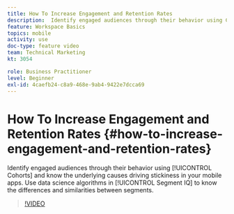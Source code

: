 ```yaml
---
title: How To Increase Engagement and Retention Rates
description:  Identify engaged audiences through their behavior using Cohorts and know the underlying causes driving stickiness in your mobile apps. Use data science algorithms in Segment IQ to know the differences and similarities between segments.
feature: Workspace Basics
topics: mobile
activity: use
doc-type: feature video
team: Technical Marketing
kt: 3054

role: Business Practitioner
level: Beginner
exl-id: 4caefb24-c8a9-468e-9ab4-9422e7dcca69
---
```

# How To Increase Engagement and Retention Rates {#how-to-increase-engagement-and-retention-rates}

 Identify engaged audiences through their behavior using [!UICONTROL Cohorts] and know the underlying causes driving stickiness in your mobile apps. Use data science algorithms in [!UICONTROL Segment IQ] to know the differences and similarities between segments.

>[!VIDEO](https://video.tv.adobe.com/v/27825/?quality=12)
